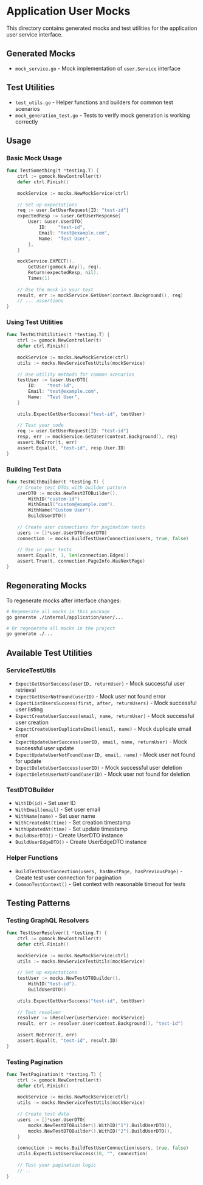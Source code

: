 # Application User Mocks

This directory contains generated mocks and test utilities for the application user service interface.

## Generated Mocks

- `mock_service.go` - Mock implementation of `user.Service` interface

## Test Utilities

- `test_utils.go` - Helper functions and builders for common test scenarios
- `mock_generation_test.go` - Tests to verify mock generation is working correctly

## Usage

### Basic Mock Usage

```go
func TestSomething(t *testing.T) {
    ctrl := gomock.NewController(t)
    defer ctrl.Finish()
    
    mockService := mocks.NewMockService(ctrl)
    
    // Set up expectations
    req := user.GetUserRequest{ID: "test-id"}
    expectedResp := &user.GetUserResponse{
        User: &user.UserDTO{
            ID:    "test-id",
            Email: "test@example.com",
            Name:  "Test User",
        },
    }
    
    mockService.EXPECT().
        GetUser(gomock.Any(), req).
        Return(expectedResp, nil).
        Times(1)
    
    // Use the mock in your test
    result, err := mockService.GetUser(context.Background(), req)
    // ... assertions
}
```

### Using Test Utilities

```go
func TestWithUtilities(t *testing.T) {
    ctrl := gomock.NewController(t)
    defer ctrl.Finish()
    
    mockService := mocks.NewMockService(ctrl)
    utils := mocks.NewServiceTestUtils(mockService)
    
    // Use utility methods for common scenarios
    testUser := &user.UserDTO{
        ID:    "test-id",
        Email: "test@example.com",
        Name:  "Test User",
    }
    
    utils.ExpectGetUserSuccess("test-id", testUser)
    
    // Test your code
    req := user.GetUserRequest{ID: "test-id"}
    resp, err := mockService.GetUser(context.Background(), req)
    assert.NoError(t, err)
    assert.Equal(t, "test-id", resp.User.ID)
}
```

### Building Test Data

```go
func TestWithBuilder(t *testing.T) {
    // Create test DTOs with builder pattern
    userDTO := mocks.NewTestDTOBuilder().
        WithID("custom-id").
        WithEmail("custom@example.com").
        WithName("Custom User").
        BuildUserDTO()
    
    // Create user connections for pagination tests
    users := []*user.UserDTO{userDTO}
    connection := mocks.BuildTestUserConnection(users, true, false)
    
    // Use in your tests
    assert.Equal(t, 1, len(connection.Edges))
    assert.True(t, connection.PageInfo.HasNextPage)
}
```

## Regenerating Mocks

To regenerate mocks after interface changes:

```bash
# Regenerate all mocks in this package
go generate ./internal/application/user/...

# Or regenerate all mocks in the project
go generate ./...
```

## Available Test Utilities

### ServiceTestUtils

- `ExpectGetUserSuccess(userID, returnUser)` - Mock successful user retrieval
- `ExpectGetUserNotFound(userID)` - Mock user not found error
- `ExpectListUsersSuccess(first, after, returnUsers)` - Mock successful user listing
- `ExpectCreateUserSuccess(email, name, returnUser)` - Mock successful user creation
- `ExpectCreateUserDuplicateEmail(email, name)` - Mock duplicate email error
- `ExpectUpdateUserSuccess(userID, email, name, returnUser)` - Mock successful user update
- `ExpectUpdateUserNotFound(userID, email, name)` - Mock user not found for update
- `ExpectDeleteUserSuccess(userID)` - Mock successful user deletion
- `ExpectDeleteUserNotFound(userID)` - Mock user not found for deletion

### TestDTOBuilder

- `WithID(id)` - Set user ID
- `WithEmail(email)` - Set user email
- `WithName(name)` - Set user name
- `WithCreatedAt(time)` - Set creation timestamp
- `WithUpdatedAt(time)` - Set update timestamp
- `BuildUserDTO()` - Create UserDTO instance
- `BuildUserEdgeDTO()` - Create UserEdgeDTO instance

### Helper Functions

- `BuildTestUserConnection(users, hasNextPage, hasPreviousPage)` - Create test user connection for pagination
- `CommonTestContext()` - Get context with reasonable timeout for tests

## Testing Patterns

### Testing GraphQL Resolvers

```go
func TestUserResolver(t *testing.T) {
    ctrl := gomock.NewController(t)
    defer ctrl.Finish()
    
    mockService := mocks.NewMockService(ctrl)
    utils := mocks.NewServiceTestUtils(mockService)
    
    // Set up expectations
    testUser := mocks.NewTestDTOBuilder().
        WithID("test-id").
        BuildUserDTO()
    
    utils.ExpectGetUserSuccess("test-id", testUser)
    
    // Test resolver
    resolver := &Resolver{userService: mockService}
    result, err := resolver.User(context.Background(), "test-id")
    
    assert.NoError(t, err)
    assert.Equal(t, "test-id", result.ID)
}
```

### Testing Pagination

```go
func TestPagination(t *testing.T) {
    ctrl := gomock.NewController(t)
    defer ctrl.Finish()
    
    mockService := mocks.NewMockService(ctrl)
    utils := mocks.NewServiceTestUtils(mockService)
    
    // Create test data
    users := []*user.UserDTO{
        mocks.NewTestDTOBuilder().WithID("1").BuildUserDTO(),
        mocks.NewTestDTOBuilder().WithID("2").BuildUserDTO(),
    }
    
    connection := mocks.BuildTestUserConnection(users, true, false)
    utils.ExpectListUsersSuccess(10, "", connection)
    
    // Test your pagination logic
    // ...
}
```
